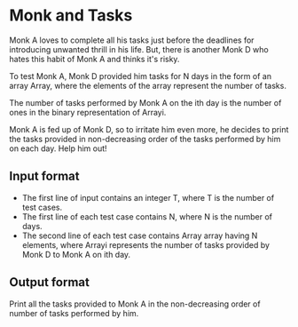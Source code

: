 # Monk and Tasks

Monk A loves to complete all his tasks just before the deadlines for introducing unwanted thrill in his life. But, there is another Monk D who hates this habit of Monk A and thinks it's risky.

To test Monk A, Monk D provided him tasks for N days in the form of an array Array, where the elements of the array represent the number of tasks.

The number of tasks performed by Monk A on the ith day is the number of ones in the binary representation of Arrayi.

Monk A is fed up of Monk D, so to irritate him even more, he decides to print the tasks provided in non-decreasing order of the tasks performed by him on each day. Help him out!

## Input format

- The first line of input contains an integer T, where T is the number of test cases.
- The first line of each test case contains N, where N is the number of days.
- The second line of each test case contains Array array having N elements, where Arrayi represents the number of tasks provided by Monk D to Monk A on ith day.

## Output format

Print all the tasks provided to Monk A in the non-decreasing order of number of tasks performed by him.
